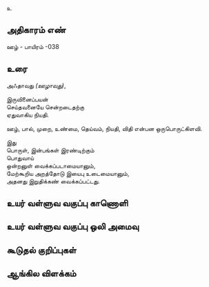 உ


## அதிகாரம் எண்

ஊழ் - பாயிரம் -038

## உரை

அஃதாவது _(ஊழாவது)_,  

இருவினைப்பயன்  
செய்தவனையே சென்றடைதற்கு  
ஏதுவாகிய நியதி.  

ஊழ், பால், முறை, உண்மை, தெய்வம், நியதி, விதி  என்பன ஒருபொருட்கிளவி.  

இது  
பொருள், இன்பங்கள் இரண்டிற்கும்  
பொதுவாய்  
ஒன்றனுள் வைக்கப்படாமையானும்,  
மேற்கூறிய அறத்தோடு இயைபு உடைமையானும்,  
அதனது இறுதிக்கண் வைக்கப்பட்டது.


## உயர் வள்ளுவ வகுப்பு காணொளி


## உயர் வள்ளுவ வகுப்பு ஒலி அமைவு 


## கூடுதல் குறிப்புகள்


## ஆங்கில விளக்கம்

